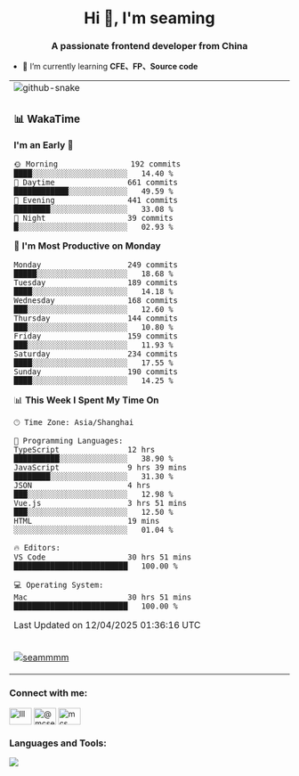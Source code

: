 <h1 align="center">Hi 👋, I'm seaming</h1>
<h3 align="center">A passionate frontend developer from China</h3>

- 🌱 I’m currently learning **CFE、FP、Source code**

<div align="center">

<table>

<tr><td>
  <img alt="github-snake" src="profile-snake-contrib/github-user-contribution.svg"/>
</td></tr>

<tr><td>

### 📊 WakaTime

<!--START_SECTION:waka-->
**I'm an Early 🐤** 

```text
🌞 Morning                192 commits         ████░░░░░░░░░░░░░░░░░░░░░   14.40 % 
🌆 Daytime                661 commits         ████████████░░░░░░░░░░░░░   49.59 % 
🌃 Evening                441 commits         ████████░░░░░░░░░░░░░░░░░   33.08 % 
🌙 Night                  39 commits          █░░░░░░░░░░░░░░░░░░░░░░░░   02.93 % 
```
📅 **I'm Most Productive on Monday** 

```text
Monday                   249 commits         █████░░░░░░░░░░░░░░░░░░░░   18.68 % 
Tuesday                  189 commits         ████░░░░░░░░░░░░░░░░░░░░░   14.18 % 
Wednesday                168 commits         ███░░░░░░░░░░░░░░░░░░░░░░   12.60 % 
Thursday                 144 commits         ███░░░░░░░░░░░░░░░░░░░░░░   10.80 % 
Friday                   159 commits         ███░░░░░░░░░░░░░░░░░░░░░░   11.93 % 
Saturday                 234 commits         ████░░░░░░░░░░░░░░░░░░░░░   17.55 % 
Sunday                   190 commits         ████░░░░░░░░░░░░░░░░░░░░░   14.25 % 
```


📊 **This Week I Spent My Time On** 

```text
🕑︎ Time Zone: Asia/Shanghai

💬 Programming Languages: 
TypeScript               12 hrs              ██████████░░░░░░░░░░░░░░░   38.90 % 
JavaScript               9 hrs 39 mins       ████████░░░░░░░░░░░░░░░░░   31.30 % 
JSON                     4 hrs               ███░░░░░░░░░░░░░░░░░░░░░░   12.98 % 
Vue.js                   3 hrs 51 mins       ███░░░░░░░░░░░░░░░░░░░░░░   12.50 % 
HTML                     19 mins             ░░░░░░░░░░░░░░░░░░░░░░░░░   01.04 % 

🔥 Editors: 
VS Code                  30 hrs 51 mins      █████████████████████████   100.00 % 

💻 Operating System: 
Mac                      30 hrs 51 mins      █████████████████████████   100.00 % 
```


 Last Updated on 12/04/2025 01:36:16 UTC
<!--END_SECTION:waka-->

</td></tr>

<tr><td>
  <p align="left"> <a href="https://github.com/ryo-ma/github-profile-trophy"><img src="https://github-profile-trophy.vercel.app/?username=seammmm" alt="seammmm" /></a> </p>
</td></tr>
</table>

<h3 align="left">Connect with me:</h3>
<p align="left">
<a href="https://dev.to/lll" target="blank"><img align="center" src="https://raw.githubusercontent.com/rahuldkjain/github-profile-readme-generator/master/src/images/icons/Social/devto.svg" alt="lll" height="30" width="40" /></a>
<a href="https://medium.com/@mcseaming" target="blank"><img align="center" src="https://raw.githubusercontent.com/rahuldkjain/github-profile-readme-generator/master/src/images/icons/Social/medium.svg" alt="@mcseaming" height="30" width="40" /></a>
<a href="https://www.leetcode.com/mcs" target="blank"><img align="center" src="https://raw.githubusercontent.com/rahuldkjain/github-profile-readme-generator/master/src/images/icons/Social/leet-code.svg" alt="mcs" height="30" width="40" /></a>
</p>

<h3 align="left">Languages and Tools:</h3>
<img align="left" src="https://skillicons.dev/icons?i=sass,ts,jest,express,nuxt,firebase,gatsby,js,vue,react,redux,docker,discord,mongodb,stackoverflow,idea,git,vscode,github,gitlab,figma,vite,svg,next,gulp,webpack,bootstrap,jquery,swift,prisma" />
